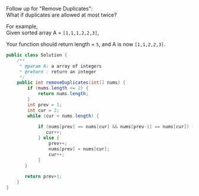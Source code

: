 Follow up for "Remove Duplicates":  
What if duplicates are allowed at most twice?

For example,  
Given sorted array A = `[1,1,1,2,2,3]`,

Your function should return length = `5`, and A is now `[1,1,2,2,3]`.

```java
public class Solution {
    /**
     * @param A: a array of integers
     * @return : return an integer
     */
    public int removeDuplicates(int[] nums) {
        if (nums.length <= 2) {
            return nums.length;
        }
        int prev = 1;
        int cur = 2;
        while (cur < nums.length) {
           
            if (nums[prev] == nums[cur] && nums[prev-1] == nums[cur]) {
               cur++;
            } else {
                prev++;
                nums[prev] = nums[cur];
                cur++;
            }
       }
       
       return prev+1;
    }
}
```



